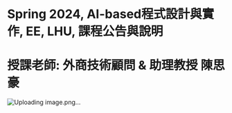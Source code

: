 # Spring 2024, AI-based程式設計與實作, EE, LHU, 課程公告與說明
# 授課老師: 外商技術顧問 & 助理教授 陳思豪
![Uploading image.png…]()
